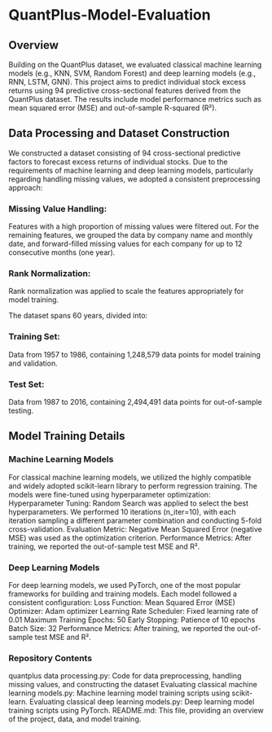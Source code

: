 # QuantPlus-Model-Evaluation


## Overview

Building on the QuantPlus dataset, we evaluated classical machine learning models (e.g., KNN, SVM, Random Forest) and deep learning models (e.g., RNN, LSTM, GNN). This project aims to predict individual stock excess returns using 94 predictive cross-sectional features derived from the QuantPlus dataset. The results include model performance metrics such as mean squared error (MSE) and out-of-sample R-squared (R²).

## Data Processing and Dataset Construction

We constructed a dataset consisting of 94 cross-sectional predictive factors to forecast excess returns of individual stocks. Due to the requirements of machine learning and deep learning models, particularly regarding handling missing values, we adopted a consistent preprocessing approach:

### Missing Value Handling: 
Features with a high proportion of missing values were filtered out. For the remaining features, we grouped the data by company name and monthly date, and forward-filled missing values for each company for up to 12 consecutive months (one year).

### Rank Normalization: 
Rank normalization was applied to scale the features appropriately for model training.

The dataset spans 60 years, divided into:

### Training Set: 
Data from 1957 to 1986, containing 1,248,579 data points for model training and validation.

### Test Set: 
Data from 1987 to 2016, containing 2,494,491 data points for out-of-sample testing.

## Model Training Details

### Machine Learning Models

For classical machine learning models, we utilized the highly compatible and widely adopted scikit-learn library to perform regression training. The models were fine-tuned using hyperparameter optimization:
Hyperparameter Tuning: Random Search was applied to select the best hyperparameters. We performed 10 iterations (n_iter=10), with each iteration sampling a different parameter combination and conducting 5-fold cross-validation.
Evaluation Metric: Negative Mean Squared Error (negative MSE) was used as the optimization criterion.
Performance Metrics: After training, we reported the out-of-sample test MSE and R².

### Deep Learning Models

For deep learning models, we used PyTorch, one of the most popular frameworks for building and training models. Each model followed a consistent configuration:
Loss Function: Mean Squared Error (MSE)
Optimizer: Adam optimizer
Learning Rate Scheduler: Fixed learning rate of 0.01
Maximum Training Epochs: 50
Early Stopping: Patience of 10 epochs
Batch Size: 32
Performance Metrics: After training, we reported the out-of-sample test MSE and R².

### Repository Contents

quantplus data processing.py: Code for data preprocessing, handling missing values, and constructing the dataset
Evaluating classical machine learning models.py: Machine learning model training scripts using scikit-learn.
Evaluating classical deep learning models.py: Deep learning model training scripts using PyTorch.
README.md: This file, providing an overview of the project, data, and model training.
